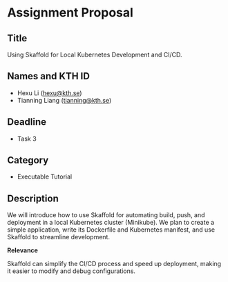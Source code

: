 # Assignment Proposal

## Title

Using Skaffold for Local Kubernetes Development and CI/CD.

## Names and KTH ID

- Hexu Li (hexu@kth.se)
- Tianning Liang (tianning@kth.se)

## Deadline

- Task 3

## Category

- Executable Tutorial

## Description

We will introduce how to use Skaffold for automating build, push, and deployment in a local Kubernetes cluster (Minikube). We plan to create a simple application, write its Dockerfile and Kubernetes manifest, and use Skaffold to streamline development. 

**Relevance**

Skaffold can simplify the CI/CD process and speed up deployment, making it easier to modify and debug configurations.
